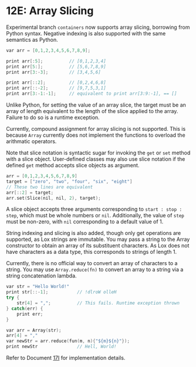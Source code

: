 # 12E: Array Slicing

Experimental branch `containers` now supports array slicing, borrowing from Python syntax. Negative indexing is also supported with the same semantics as Python.

```c++
var arr = [0,1,2,3,4,5,6,7,8,9];

print arr[:5];          // [0,1,2,3,4]
print arr[5:];          // [5,6,7,8,9]
print arr[3:-3];        // [3,4,5,6]

print arr[::2];         // [0,2,4,6,8]
print arr[::-2];        // [9,7,5,3,1]
print arr[3:-1:-1];     // equivalent to print arr[3:9:-1], == []
```

Unlike Python, for setting the value of an array slice, the target must be an array of length equivalent to the length of the slice applied to the array. Failure to do so is a runtime exception.

Currently, compound assignment for array slicing is not supported. This is because `Array` currently does not implement the functions to overload the arithmatic operators.

Note that slice notation is syntactic sugar for invoking the `get` or `set` method with a slice object. User-defined classes may also use slice notation if the defined `get` method accepts slice objects as argument.

```c++
arr = [0,1,2,3,4,5,6,7,8,9]
target = ["zero", "two", "four", "six", "eight"]
// These two lines are equivalent
arr[::2] = target;
arr.set(Slice(nil, nil, 2), target);
```

A slice object accepts three arguments corresponding to `start : stop : step`, which must be whole numbers or `nil`. Additionally, the value of `step` must be non-zero, with `nil` corresponding to a default value of 1.

String indexing and slicing is also added, though only get operations are supported, as Lox strings are immutable. You may pass a string to the Array constructor to obtain an array of its substituent characters. As Lox does not have characters as a data type, this corresponds to strings of length 1.

Currently, there is no official way to convert an array of characters to a string. You may use `Array.reduce(fn)` to convert an array to a string via a string concatenation lambda.

```c++
var str = "Hello World!"
print str[::-1];           // !dlroW olleH
try {
    str[4] = ",";          // This fails. Runtime exception thrown
} catch(err) {
    print err;
}

var arr = Array(str);
arr[4] = ","
var newStr = arr.reduce(fun(m, n){"${m}${n}"});
print newStr               // Hell, World!
```

Refer to Document [17I](../internal/17I_ArraySlicing.md) for implementation details.